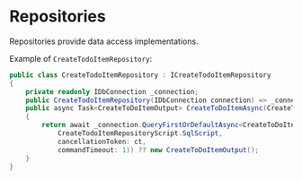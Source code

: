 # Repositories

Repositories provide data access implementations.

Example of `CreateTodoItemRepository`:
```csharp
public class CreateTodoItemRepository : ICreateTodoItemRepository
{
    private readonly IDbConnection _connection;
    public CreateTodoItemRepository(IDbConnection connection) => _connection = connection;
    public async Task<CreateToDoItemOutput> CreateToDoItemAsync(CreateToDoItemCommand input, CancellationToken ct)
    {
        return await _connection.QueryFirstOrDefaultAsync<CreateToDoItemOutput>(new CommandDefinition(
            CreateTodoItemRepositoryScript.SqlScript,
            cancellationToken: ct,
            commandTimeout: 1)) ?? new CreateToDoItemOutput();
    }
}
```

